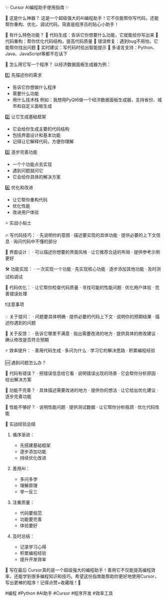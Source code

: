 ✨ Cursor AI编程助手使用指南 ✨

🌟 这是什么神器？
这是一个超级强大的AI编程助手！它不仅能帮你写代码，还能帮你重构、优化、调试代码，简直是程序员的贴心小助手！

💝 有什么特色功能？
📌 代码生成：告诉它你想要什么功能，它就能给你写出来
📌 代码重构：帮你优化代码结构，提高代码质量
📌 错误修复：遇到bug不用怕，它能帮你找出问题
📌 实时建议：写代码时给出智能提示
📌 多语言支持：Python、Java、JavaScript等都不在话下

🎯 怎么用它写一个程序？
以经济数据面板生成器为例：

1️⃣ 先描述你的需求
- 告诉它你想做什么程序
- 需要什么功能
- 用什么技术栈
例如：我想用PyQt6做一个经济数据面板生成器，支持省份、城市和自定义面板生成

2️⃣ 让它生成基础框架
- 它会给你生成主要的代码结构
- 包括界面设计和基本功能
- 记得让它解释代码，方便你理解

3️⃣ 逐步完善功能
- 一个个功能点去实现
- 遇到问题就问它
- 它会给你具体的解决方案

4️⃣ 优化和改进
- 让它帮你重构代码
- 优化性能
- 改进用户体验

⭐️ 实战小贴士

🔥 写代码技巧：
· 先说明你的意图
· 描述要实现的具体功能
· 提供必要的上下文信息
· 询问代码中不懂的部分

🎨 界面设计：
· 可以描述你想要的界面风格
· 让它推荐合适的布局
· 提供参考示例更好

🛠️ 功能实现：
· 一次实现一个功能
· 先实现核心功能
· 逐步添加其他功能
· 及时测试和调试

📝 代码优化：
· 让它帮你检查代码质量
· 寻找可能的性能问题
· 优化用户体验
· 完善错误处理

❗️注意事项

💡 关于提问：
· 问题要具体明确
· 提供必要的代码上下文
· 说明你的预期结果
· 描述你遇到的问题

🎯 关于反馈：
· 告诉它哪里不满意
· 指出需要改进的地方
· 提供具体的修改建议
· 确认修改是否符合预期

⚡️ 效率提升：
· 善用代码生成
· 多问为什么
· 学习它的解决思路
· 积累编程经验

🆘 遇到问题怎么办？

🤔 代码有错误？
· 把错误信息给它看
· 说明错误出现的场景
· 它会帮你分析原因
· 给出解决方案

🤔 功能不完善？
· 具体描述需要改进的地方
· 提供你的想法
· 让它给出优化建议
· 逐步完善功能

🤔 性能不够好？
· 说明性能问题
· 提供测试数据
· 让它帮你分析瓶颈
· 优化代码性能

💫 实战经验总结

1. 循序渐进：
   - 先搭建基础框架
   - 逐步添加功能
   - 持续优化改进

2. 善用AI：
   - 多问多学
   - 理解原理
   - 举一反三

3. 注重质量：
   - 代码要规范
   - 功能要完善
   - 体验要好

4. 及时总结：
   - 记录学习心得
   - 积累编程经验
   - 提升开发效率

🌈 写在最后
Cursor真的是一个超级强大的编程助手！善用它不仅能提高编程效率，还能学到很多编程知识和技巧。希望这份指南能帮助你更好地使用Cursor，写出更棒的程序！记得点赞+收藏哦！🥰

#编程 #Python #AI助手 #Cursor #程序开发 #效率工具 